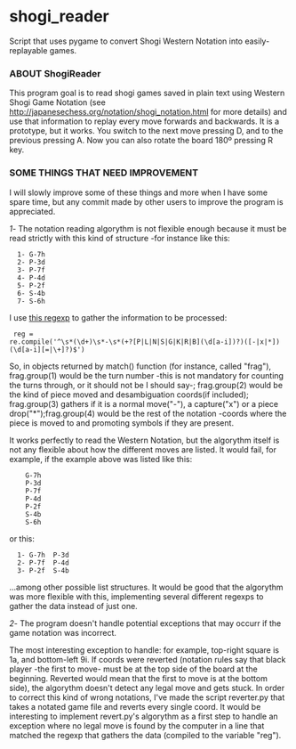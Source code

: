 shogi_reader
============

Script that uses pygame to convert Shogi Western Notation into easily-replayable games.

### ABOUT ShogiReader ###

This program goal is to read shogi games saved in plain text using Western Shogi Game Notation (see http://japanesechess.org/notation/shogi_notation.html for more details) and use that information to replay every move forwards and backwards. It is a prototype, but it works. You switch to the next move pressing D, and to the previous pressing A. Now you can also rotate the board 180º pressing R key. 

### SOME THINGS THAT NEED IMPROVEMENT ###

I will slowly improve some of these things and more when I have some spare time, but any commit made by other users to improve the program is appreciated.

*1*- The notation reading algorythm is not flexible enough because it must be read strictly with this kind of structure -for instance like this:

	  1- G-7h
	  2- P-3d
	  3- P-7f
	  4- P-4d
	  5- P-2f
	  6- S-4b
	  7- S-6h

I use <a href="https://github.com/SebasSBM/shogi_reader/blob/master/shogi_reader.py?ts=4#L111">this regexp</a> to gather the information to be processed: <pre><code>    reg = re.compile('^\s\*(\d+)\s\*-\s\*(\+?\[P|L|N|S|G|K|R|B\](\d[a-i])?)([-|x|\*])(\d[a-i][=|\\+]?)$')</code></pre>

  So, in objects returned by match() function (for instance, called "frag"), frag.group(1) would be the turn number -this is not mandatory for counting the turns through, or it should not be I should say-; frag.group(2) would be the kind of piece moved and desambiguation coords(if included); frag.group(3) gathers if it is a normal move("-"), a capture("x") or a piece drop("*");frag.group(4) would be the rest of the notation -coords where the piece is moved to and promoting symbols if they are present.

  It works perfectly to read the Western Notation, but the algorythm itself is not any flexible about how the different moves are listed. It would fail, for example, if the example above was listed like this:

		G-7h
		P-3d
		P-7f
		P-4d
		P-2f
		S-4b
		S-6h

or this:

	  1- G-7h  P-3d
	  2- P-7f  P-4d
	  3- P-2f  S-4b

...among other possible list structures. It would be good that the algorythm was more flexible with this, implementing several different regexps to gather the data instead of just one.

*2*- The program doesn't handle potential exceptions that may occurr if the game notation was incorrect.

  The most interesting exception to handle: for example, top-right square is 1a, and bottom-left 9i. If coords were reverted (notation rules say that black player -the first to move- must be at the top side of the board at the beginning. Reverted would mean that the first to move is at the bottom side), the algorythm doesn't detect any legal move and gets stuck. In order to correct this kind of wrong notations, I've made the script reverter.py that takes a notated game file and reverts every single coord. It would be interesting to implement revert.py's algorythm as a first step to handle an exception where no legal move is found by the computer in a line that matched the regexp that gathers the data (compiled to the variable "reg").

